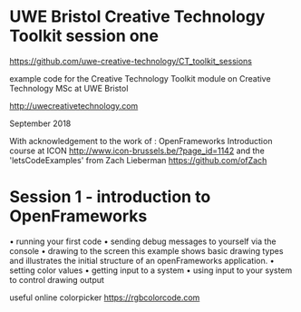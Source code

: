 # UWE Bristol Creative Technology Toolkit session one

https://github.com/uwe-creative-technology/CT_toolkit_sessions


example code for the Creative Technology Toolkit module on Creative Technology MSc at UWE Bristol

http://uwecreativetechnology.com

September 2018

With acknowledgement to the work of :
OpenFrameworks Introduction course at ICON http://www.icon-brussels.be/?page_id=1142
and
the 'letsCodeExamples' from Zach Lieberman https://github.com/ofZach

# Session 1 - introduction to OpenFrameworks

 • running your first code
 • sending debug messages to yourself via the console
 • drawing to the screen
 this example shows basic drawing types and illustrates the initial structure of an openFrameworks application.
 • setting color values
 • getting input to a system
 • using input to your system to control drawing output



useful online colorpicker https://rgbcolorcode.com

